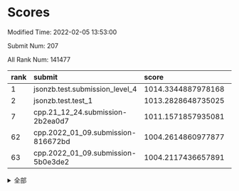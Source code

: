# Scores

Modified Time: 2022-02-05 13:53:00

Submit Num: 207

All Rank Num: 141477

| rank |               submit               |       score        |       sigma        | pk_num |
| :--- | :--------------------------------- | :----------------- | :----------------- | :----- |
| 1    | jsonzb.test.submission_level_4     | 1014.3344887978168 | 0.84761189372699   | 2737   |
| 2    | jsonzb.test.test_1                 | 1013.2828648735025 | 0.8021719641973533 | 2737   |
| 7    | cpp.21_12_24.submission-2b2ea0d7   | 1011.1571857935081 | 0.7779464467505127 | 2734   |
| 62   | cpp.2022_01_09.submission-816672bd | 1004.2614860977877 | 0.7267473798144198 | 2737   |
| 63   | cpp.2022_01_09.submission-5b0e3de2 | 1004.2117436657891 | 0.7149057853679239 | 2732   |


<details>
<summary>全部</summary>

| rank |                 submit                 |       score        |       sigma        | pk_num |
| :--- | :------------------------------------- | :----------------- | :----------------- | :----- |
| 1    | jsonzb.test.submission_level_4         | 1014.3344887978168 | 0.84761189372699   | 2737   |
| 2    | jsonzb.test.test_1                     | 1013.2828648735025 | 0.8021719641973533 | 2737   |
| 3    | gobigger.level_3.submission_level_3_2  | 1012.0728648554839 | 0.7912627181692568 | 2736   |
| 4    | gobigger.level_3.submission_level_3_46 | 1011.4965557732078 | 0.7714427894333826 | 2733   |
| 5    | gobigger.level_3.submission_level_3_21 | 1011.4273596705361 | 0.7571416187413179 | 2735   |
| 6    | gobigger.level_3.submission_level_3_0  | 1011.3504131828977 | 0.7813059767944049 | 2736   |
| 7    | cpp.21_12_24.submission-2b2ea0d7       | 1011.1571857935081 | 0.7779464467505127 | 2734   |
| 8    | gobigger.level_3.submission_level_3_44 | 1011.1025745366762 | 0.7865343300692954 | 2736   |
| 9    | gobigger.level_3.submission_level_3_35 | 1011.0055752645959 | 0.7524297336903986 | 2741   |
| 10   | gobigger.level_3.submission_level_3_20 | 1010.9775012065722 | 0.7689581084425966 | 2735   |
| 11   | gobigger.level_3.submission_level_3_40 | 1010.95395542532   | 0.7732154284670516 | 2741   |
| 12   | gobigger.level_3.submission_level_3_39 | 1010.8877756611528 | 0.7974506924586718 | 2738   |
| 13   | gobigger.level_3.submission_level_3_25 | 1010.7518124059214 | 0.7614692301557661 | 2730   |
| 14   | gobigger.level_3.submission_level_3_48 | 1010.6744544583224 | 0.7613884117764718 | 2734   |
| 15   | gobigger.level_3.submission_level_3_26 | 1010.6702097376077 | 0.7580609341636825 | 2726   |
| 16   | gobigger.level_3.submission_level_3_5  | 1010.5984525365848 | 0.7796698156504202 | 2737   |
| 17   | gobigger.level_3.submission_level_3_42 | 1010.5930739380243 | 0.757110332320805  | 2735   |
| 18   | gobigger.level_3.submission_level_3_6  | 1010.4829242060631 | 0.7386417747872085 | 2729   |
| 19   | gobigger.level_3.submission_level_3_18 | 1010.4409056077087 | 0.7672423557161141 | 2738   |
| 20   | gobigger.level_3.submission_level_3_11 | 1010.3977561353071 | 0.7430434028869034 | 2731   |
| 21   | gobigger.level_3.submission_level_3_8  | 1010.2923686390991 | 0.7632134367960154 | 2738   |
| 22   | gobigger.level_3.submission_level_3_43 | 1010.2833922707978 | 0.7576563010064855 | 2734   |
| 23   | gobigger.level_3.submission_level_3_3  | 1010.266843102267  | 0.7425981107147739 | 2731   |
| 24   | gobigger.level_3.submission_level_3_10 | 1010.2600586096356 | 0.7731542879212562 | 2730   |
| 25   | gobigger.level_3.submission_level_3_31 | 1010.184111962189  | 0.7753023282694804 | 2731   |
| 26   | gobigger.level_3.submission_level_3_1  | 1010.1099757792997 | 0.7817714561838266 | 2732   |
| 27   | gobigger.level_3.submission_level_3_41 | 1010.0642563321703 | 0.7684865188207263 | 2737   |
| 28   | gobigger.level_3.submission_level_3_13 | 1009.7788205129222 | 0.7667906360846506 | 2733   |
| 29   | gobigger.level_3.submission_level_3_4  | 1009.7760948840288 | 0.759898185364108  | 2732   |
| 30   | gobigger.level_3.submission_level_3_29 | 1009.7312833130713 | 0.7486422197506165 | 2735   |
| 31   | gobigger.level_3.submission_level_3_24 | 1009.6079455016798 | 0.75903135802804   | 2734   |
| 32   | gobigger.level_3.submission_level_3_38 | 1009.5776670654898 | 0.7483094714748166 | 2730   |
| 33   | gobigger.level_3.submission_level_3_17 | 1009.5719593551412 | 0.7763254044962798 | 2731   |
| 34   | gobigger.level_3.submission_level_3_28 | 1009.5192447071406 | 0.7279362901383087 | 2730   |
| 35   | gobigger.level_3.submission_level_3_12 | 1009.5042350921891 | 0.7511628324894243 | 2735   |
| 36   | gobigger.level_3.submission_level_3_36 | 1009.4732734655356 | 0.7803270210142499 | 2734   |
| 37   | gobigger.level_3.submission_level_3_45 | 1009.462895315555  | 0.7752427816575859 | 2736   |
| 38   | gobigger.level_3.submission_level_3_47 | 1009.4509181946048 | 0.7509310219018935 | 2729   |
| 39   | gobigger.level_3.submission_level_3_27 | 1009.4491170918682 | 0.7494644317382243 | 2733   |
| 40   | gobigger.level_3.submission_level_3_22 | 1009.4160746367247 | 0.7878597260918164 | 2734   |
| 41   | gobigger.level_3.submission_level_3_34 | 1009.3922359310691 | 0.7461482740262214 | 2728   |
| 42   | gobigger.level_3.submission_level_3_16 | 1009.3361522059299 | 0.7521083237928152 | 2735   |
| 43   | gobigger.level_3.submission_level_3_23 | 1009.2013563275666 | 0.76849536415679   | 2731   |
| 44   | gobigger.level_3.submission_level_3_30 | 1009.1857245533772 | 0.7570786035974345 | 2731   |
| 45   | gobigger.level_3.submission_level_3_14 | 1009.0206249625727 | 0.7697153142737508 | 2735   |
| 46   | gobigger.level_3.submission_level_3_9  | 1008.9250697785969 | 0.7494329301734173 | 2736   |
| 47   | gobigger.level_3.submission_level_3_37 | 1008.7814419648092 | 0.74210960821238   | 2729   |
| 48   | gobigger.level_3.submission_level_3_33 | 1008.7518943146754 | 0.7471959180346123 | 2733   |
| 49   | gobigger.level_3.submission_level_3_7  | 1008.5943685350336 | 0.7529192111578632 | 2728   |
| 50   | gobigger.level_3.submission_level_3_32 | 1008.593669443351  | 0.7512598476599585 | 2738   |
| 51   | gobigger.level_3.submission_level_3_49 | 1008.3686671612667 | 0.7503804133332951 | 2733   |
| 52   | gobigger.level_3.submission_level_3_15 | 1008.3017762258379 | 0.7554857939245144 | 2731   |
| 53   | gobigger.level_3.submission_level_3_19 | 1008.1105411491004 | 0.7427986423780256 | 2731   |
| 54   | gobigger.level_1.submission_level_1_5  | 1005.4624152465661 | 0.7299354191700785 | 2735   |
| 55   | gobigger.level_1.submission_level_1_12 | 1004.7717018655302 | 0.7284757703418463 | 2730   |
| 56   | gobigger.level_1.submission_level_1_43 | 1004.7714606853617 | 0.7226603855253768 | 2730   |
| 57   | gobigger.level_1.submission_level_1_35 | 1004.547807815667  | 0.718843161734196  | 2736   |
| 58   | gobigger.level_1.submission_level_1_17 | 1004.524165915208  | 0.7180604032884367 | 2730   |
| 59   | gobigger.level_1.submission_level_1_15 | 1004.497051057136  | 0.7180433288579272 | 2731   |
| 60   | gobigger.level_1.submission_level_1_44 | 1004.3976946364702 | 0.7292262545611149 | 2735   |
| 61   | gobigger.level_1.submission_level_1_1  | 1004.3373696172645 | 0.7184779545653299 | 2736   |
| 62   | cpp.2022_01_09.submission-816672bd     | 1004.2614860977877 | 0.7267473798144198 | 2737   |
| 63   | cpp.2022_01_09.submission-5b0e3de2     | 1004.2117436657891 | 0.7149057853679239 | 2732   |
| 64   | gobigger.level_1.submission_level_1_26 | 1004.162583188739  | 0.7131192151319745 | 2734   |
| 65   | gobigger.level_1.submission_level_1_25 | 1004.1511123235586 | 0.708705971817478  | 2734   |
| 66   | gobigger.level_1.submission_level_1_45 | 1004.1471350031014 | 0.7321787378775788 | 2735   |
| 67   | gobigger.level_1.submission_level_1_7  | 1004.0942894907062 | 0.7041039332738549 | 2736   |
| 68   | gobigger.level_1.submission_level_1_34 | 1004.0836473262228 | 0.7171279502385889 | 2731   |
| 69   | gobigger.level_1.submission_level_1_47 | 1003.941126780686  | 0.7149701855368177 | 2739   |
| 70   | gobigger.level_1.submission_level_1_9  | 1003.7108871914228 | 0.7163990374950681 | 2734   |
| 71   | gobigger.level_1.submission_level_1_16 | 1003.6857730450607 | 0.7238979260966264 | 2734   |
| 72   | gobigger.level_1.submission_level_1_2  | 1003.6317115253881 | 0.7018286598368715 | 2735   |
| 73   | gobigger.level_1.submission_level_1_28 | 1003.509040846281  | 0.7188999035220277 | 2738   |
| 74   | gobigger.level_1.submission_level_1_4  | 1003.4883798858059 | 0.7088152745319627 | 2736   |
| 75   | gobigger.level_1.submission_level_1_11 | 1003.4772122213136 | 0.7140174639007126 | 2737   |
| 76   | gobigger.level_1.submission_level_1_31 | 1003.4439657580953 | 0.7054810118793944 | 2738   |
| 77   | gobigger.level_1.submission_level_1_3  | 1003.4435829248994 | 0.7169797267158365 | 2738   |
| 78   | gobigger.level_1.submission_level_1_42 | 1003.4299139569993 | 0.714507081012578  | 2733   |
| 79   | gobigger.level_1.submission_level_1_21 | 1003.4277206540401 | 0.7062022997512316 | 2736   |
| 80   | gobigger.level_1.submission_level_1_23 | 1003.4108621923608 | 0.7254704591913811 | 2736   |
| 81   | gobigger.level_1.submission_level_1_40 | 1003.3761602993837 | 0.7050025881931911 | 2734   |
| 82   | gobigger.level_1.submission_level_1_6  | 1003.2707660767225 | 0.7198646357697626 | 2734   |
| 83   | gobigger.level_1.submission_level_1_29 | 1003.2038298306934 | 0.7037973909974935 | 2731   |
| 84   | gobigger.level_1.submission_level_1_27 | 1003.1809033308464 | 0.7305384519843936 | 2737   |
| 85   | gobigger.level_1.submission_level_1_32 | 1003.1797719111463 | 0.7093389869199518 | 2732   |
| 86   | gobigger.level_1.submission_level_1_14 | 1003.1556057584696 | 0.7158695174345227 | 2737   |
| 87   | gobigger.level_1.submission_level_1_20 | 1003.0418039764481 | 0.7222799115004261 | 2732   |
| 88   | gobigger.level_1.submission_level_1_19 | 1002.9482263260521 | 0.7123624557327737 | 2735   |
| 89   | gobigger.level_1.submission_level_1_46 | 1002.9452641936381 | 0.7127850903883521 | 2726   |
| 90   | gobigger.level_1.submission_level_1_8  | 1002.8690124408516 | 0.7161152762124692 | 2726   |
| 91   | gobigger.level_1.submission_level_1_41 | 1002.809936235073  | 0.7194552881778892 | 2729   |
| 92   | gobigger.level_1.submission_level_1_18 | 1002.6815325977194 | 0.7098539204522684 | 2736   |
| 93   | gobigger.level_1.submission_level_1_10 | 1002.640873865335  | 0.7117448287003598 | 2733   |
| 94   | gobigger.level_1.submission_level_1_36 | 1002.638870302101  | 0.7206615716937069 | 2735   |
| 95   | gobigger.level_1.submission_level_1_37 | 1002.6340638533861 | 0.7157897075500066 | 2738   |
| 96   | gobigger.level_1.submission_level_1_33 | 1002.4971451016532 | 0.7133211709362957 | 2740   |
| 97   | gobigger.level_1.submission_level_1_13 | 1002.4621754812573 | 0.7166221954264995 | 2730   |
| 98   | gobigger.level_1.submission_level_1_22 | 1002.4200371905338 | 0.7218855086887627 | 2738   |
| 99   | gobigger.level_1.submission_level_1_48 | 1002.3401758598319 | 0.7153444340619153 | 2734   |
| 100  | gobigger.level_1.submission_level_1_49 | 1002.3052541515419 | 0.713937062812618  | 2734   |
| 101  | gobigger.level_1.submission_level_1_0  | 1002.2354914277886 | 0.7158052326572261 | 2735   |
| 102  | gobigger.level_1.submission_level_1_24 | 1002.0124675721289 | 0.7126310603294883 | 2729   |
| 103  | gobigger.level_1.submission_level_1_30 | 1001.8066618979661 | 0.7245137121295989 | 2731   |
| 104  | gobigger.level_1.submission_level_1_39 | 1001.2056475623689 | 0.7150469107605697 | 2735   |
| 105  | gobigger.level_1.submission_level_1_38 | 1000.7533715452693 | 0.7094772142194159 | 2738   |
| 106  | gobigger.random.submission_random_18   | 997.4650239640056  | 0.718096580961086  | 2736   |
| 107  | gobigger.random.submission_random_37   | 997.3258697636909  | 0.714786274921886  | 2740   |
| 108  | gobigger.random.submission_random_30   | 997.2439422729658  | 0.7109493766354812 | 2734   |
| 109  | gobigger.random.submission_random_9    | 997.0186689023691  | 0.6993451065162899 | 2737   |
| 110  | gobigger.random.submission_random_38   | 996.8798778078275  | 0.7028022613200168 | 2738   |
| 111  | gobigger.random.submission_random_12   | 996.667589155938   | 0.7189101786291224 | 2732   |
| 112  | gobigger.random.submission_random_47   | 996.5345115248314  | 0.7069337403311261 | 2727   |
| 113  | gobigger.random.submission_random_31   | 996.5294315374921  | 0.7019253491561265 | 2739   |
| 114  | gobigger.random.submission_random_32   | 996.4442612490606  | 0.7055094508952681 | 2736   |
| 115  | gobigger.random.submission_random_4    | 996.3599278990633  | 0.7133450221587908 | 2737   |
| 116  | gobigger.random.submission_random_23   | 996.3589062497632  | 0.7088863207672861 | 2737   |
| 117  | gobigger.random.submission_random_15   | 996.2969424964738  | 0.7081323491655906 | 2740   |
| 118  | gobigger.random.submission_random_5    | 996.2705057968587  | 0.7116065106556281 | 2733   |
| 119  | gobigger.random.submission_random_40   | 996.216989114692   | 0.7181318716855367 | 2737   |
| 120  | gobigger.random.submission_random_45   | 996.2102639311381  | 0.7041474284074731 | 2735   |
| 121  | gobigger.random.submission_random_1    | 996.2062639397735  | 0.7111853070626389 | 2737   |
| 122  | gobigger.random.submission_random_22   | 996.169034709202   | 0.6983241180616827 | 2729   |
| 123  | gobigger.random.submission_random_41   | 996.1458617120029  | 0.7139360633628498 | 2733   |
| 124  | gobigger.random.submission_random_36   | 996.1416041929566  | 0.717296827902287  | 2733   |
| 125  | gobigger.random.submission_random_19   | 996.1153308916607  | 0.7075992981195576 | 2733   |
| 126  | gobigger.random.submission_random_6    | 996.1020911465904  | 0.7090830667878157 | 2736   |
| 127  | gobigger.random.submission_random_27   | 996.0541713275273  | 0.7057294738094231 | 2738   |
| 128  | gobigger.random.submission_random_28   | 996.0217010363478  | 0.7288881650760266 | 2729   |
| 129  | gobigger.random.submission_random_29   | 995.9917441088339  | 0.7076115776406734 | 2734   |
| 130  | gobigger.random.submission_random_44   | 995.9763340354094  | 0.7151014316316613 | 2735   |
| 131  | gobigger.random.submission_random_48   | 995.9445932594858  | 0.707626730263366  | 2733   |
| 132  | gobigger.random.submission_random_17   | 995.9398611853834  | 0.7153275582747234 | 2736   |
| 133  | gobigger.random.submission_random_46   | 995.9374802324218  | 0.7169119267682403 | 2725   |
| 134  | gobigger.random.submission_random_10   | 995.9110442161582  | 0.7080189267938896 | 2735   |
| 135  | gobigger.random.submission_random_25   | 995.8786332333839  | 0.7086314884477464 | 2734   |
| 136  | gobigger.random.submission_random_7    | 995.855053189489   | 0.7160205994778733 | 2735   |
| 137  | gobigger.random.submission_random_21   | 995.8467938696405  | 0.7059519595787154 | 2740   |
| 138  | gobigger.random.submission_random_33   | 995.7820193553806  | 0.7085350250974904 | 2731   |
| 139  | gobigger.random.submission_random_20   | 995.7337622053092  | 0.7072865404044619 | 2732   |
| 140  | gobigger.random.submission_random_26   | 995.7255596281744  | 0.7108205512321637 | 2735   |
| 141  | gobigger.random.submission_random_39   | 995.6330240282887  | 0.7113563730331292 | 2737   |
| 142  | gobigger.random.submission_random_3    | 995.6283972277562  | 0.718814405349955  | 2735   |
| 143  | gobigger.random.submission_random_14   | 995.6003831445972  | 0.7168066995750088 | 2736   |
| 144  | gobigger.random.submission_random_42   | 995.5976991442986  | 0.7129352051359675 | 2737   |
| 145  | gobigger.random.submission_random_0    | 995.475246987195   | 0.7243069451845494 | 2729   |
| 146  | gobigger.random.submission_random_11   | 995.4061103483884  | 0.7257204058075533 | 2732   |
| 147  | gobigger.random.submission_random_16   | 995.3276820676199  | 0.7243733867963676 | 2736   |
| 148  | gobigger.random.submission_random_2    | 995.3000150792038  | 0.7136901236475862 | 2730   |
| 149  | gobigger.random.submission_random_24   | 995.2493826104732  | 0.7088181779381706 | 2730   |
| 150  | gobigger.random.submission_random_49   | 995.2080632627881  | 0.7116130046411788 | 2725   |
| 151  | gobigger.random.submission_random_35   | 995.1692922367856  | 0.7120067414540502 | 2732   |
| 152  | gobigger.random.submission_random_34   | 995.0757815032762  | 0.7226419049601013 | 2734   |
| 153  | gobigger.random.submission_random_13   | 994.8317608483392  | 0.7004330072125418 | 2734   |
| 154  | gobigger.random.submission_random_43   | 994.7878497069     | 0.719579808975175  | 2736   |
| 155  | gobigger.random.submission_random_8    | 994.6778110779873  | 0.7203407672915039 | 2738   |
| 156  | gobigger.level_2.submission_level_2_34 | 994.1353139081355  | 0.7193008437795685 | 2737   |
| 157  | gobigger.level_2.submission_level_2_42 | 993.6657350340544  | 0.7549540779427468 | 2735   |
| 158  | gobigger.level_2.submission_level_2_37 | 993.5796608030976  | 0.7287241242535117 | 2736   |
| 159  | gobigger.level_2.submission_level_2_12 | 993.3862427848537  | 0.7222266356257717 | 2734   |
| 160  | gobigger.level_2.submission_level_2_30 | 993.1408663049435  | 0.7375537334845137 | 2732   |
| 161  | gobigger.level_2.submission_level_2_23 | 993.1036034882883  | 0.7292134142652542 | 2733   |
| 162  | gobigger.level_2.submission_level_2_0  | 993.0660417732181  | 0.7494667574818317 | 2733   |
| 163  | gobigger.level_2.submission_level_2_14 | 993.0323049492412  | 0.74876524527959   | 2731   |
| 164  | gobigger.level_2.submission_level_2_45 | 992.8595959252252  | 0.7447454189195972 | 2731   |
| 165  | gobigger.level_2.submission_level_2_47 | 992.8142849487441  | 0.746872687436392  | 2731   |
| 166  | gobigger.level_2.submission_level_2_40 | 992.7958676671618  | 0.7237386944891775 | 2727   |
| 167  | gobigger.level_2.submission_level_2_2  | 992.787719770503   | 0.7434077131920686 | 2733   |
| 168  | gobigger.level_2.submission_level_2_44 | 992.7732249006016  | 0.7291568448730172 | 2735   |
| 169  | gobigger.level_2.submission_level_2_46 | 992.7616292017001  | 0.7305695377998773 | 2729   |
| 170  | gobigger.level_2.submission_level_2_43 | 992.7489225041769  | 0.7465503047492562 | 2735   |
| 171  | gobigger.level_2.submission_level_2_48 | 992.6486618762833  | 0.7450458949294698 | 2727   |
| 172  | gobigger.level_2.submission_level_2_49 | 992.5399183456298  | 0.7445702958640915 | 2736   |
| 173  | gobigger.level_2.submission_level_2_18 | 992.4949121991522  | 0.7450929267736044 | 2736   |
| 174  | gobigger.level_2.submission_level_2_27 | 992.4769753068504  | 0.7489886076633534 | 2736   |
| 175  | gobigger.level_2.submission_level_2_22 | 992.4121143977413  | 0.7413414920204775 | 2737   |
| 176  | gobigger.level_2.submission_level_2_33 | 992.3787390779627  | 0.7356425421411699 | 2737   |
| 177  | gobigger.level_2.submission_level_2_9  | 992.3013002095307  | 0.7497521191688674 | 2731   |
| 178  | gobigger.level_2.submission_level_2_1  | 992.1859015255326  | 0.765448677060062  | 2734   |
| 179  | gobigger.level_2.submission_level_2_39 | 992.1679123074408  | 0.727325579476419  | 2733   |
| 180  | gobigger.level_2.submission_level_2_20 | 991.9752261133674  | 0.7371305401844369 | 2734   |
| 181  | gobigger.level_2.submission_level_2_38 | 991.9588692343871  | 0.7619056696218043 | 2730   |
| 182  | gobigger.level_2.submission_level_2_19 | 991.9431876659628  | 0.7531011807151207 | 2734   |
| 183  | gobigger.level_2.submission_level_2_11 | 991.8580960271465  | 0.7329784495025852 | 2738   |
| 184  | gobigger.level_2.submission_level_2_21 | 991.5391933844753  | 0.7417541984735135 | 2735   |
| 185  | gobigger.level_2.submission_level_2_15 | 991.48933103028    | 0.7482246538288496 | 2735   |
| 186  | gobigger.level_2.submission_level_2_31 | 991.4810717732452  | 0.740587852820228  | 2736   |
| 187  | gobigger.level_2.submission_level_2_7  | 991.4683279901415  | 0.7465604358830151 | 2732   |
| 188  | gobigger.level_2.submission_level_2_26 | 991.4082393326782  | 0.7479577050426904 | 2735   |
| 189  | gobigger.level_2.submission_level_2_6  | 991.3961489270963  | 0.7432337507930459 | 2732   |
| 190  | gobigger.level_2.submission_level_2_3  | 991.3095800859445  | 0.7474322387167277 | 2735   |
| 191  | gobigger.level_2.submission_level_2_13 | 991.2759395858504  | 0.7643344402330978 | 2737   |
| 192  | gobigger.level_2.submission_level_2_10 | 991.2738127696146  | 0.734795087822491  | 2733   |
| 193  | gobigger.level_2.submission_level_2_36 | 991.2412151051959  | 0.7725092138091334 | 2732   |
| 194  | gobigger.level_2.submission_level_2_8  | 991.2101945909009  | 0.7620180680409406 | 2733   |
| 195  | gobigger.level_2.submission_level_2_4  | 991.1001355737513  | 0.7685765196090673 | 2734   |
| 196  | gobigger.level_2.submission_level_2_41 | 991.0060821540015  | 0.7415606494936143 | 2731   |
| 197  | gobigger.level_2.submission_level_2_32 | 991.0015441776593  | 0.7601760036090922 | 2733   |
| 198  | gobigger.level_2.submission_level_2_35 | 990.9353307057066  | 0.7551071046521162 | 2736   |
| 199  | gobigger.level_2.submission_level_2_17 | 990.8151235602493  | 0.7562410348378554 | 2734   |
| 200  | gobigger.level_2.submission_level_2_29 | 990.7146828795268  | 0.7607936685730143 | 2732   |
| 201  | gobigger.level_2.submission_level_2_25 | 990.6286870947082  | 0.7729409754318205 | 2737   |
| 202  | gobigger.level_2.submission_level_2_24 | 990.5247689957     | 0.8098716384384043 | 2733   |
| 203  | gobigger.level_2.submission_level_2_16 | 990.4852925038387  | 0.7632384096209124 | 2732   |
| 204  | gobigger.level_2.submission_level_2_28 | 990.4039429368779  | 0.7750478176819381 | 2735   |
| 205  | gobigger.level_2.submission_level_2_5  | 989.8838728364674  | 0.7775924754986154 | 2733   |
| 206  | gobigger.none.submission_none_0        | 977.2956486093068  | 1.4081140355658597 | 2730   |
| 207  | gobigger.none.submission_none_1        | 974.8084289474032  | 1.499256857983964  | 2737   |

</details>